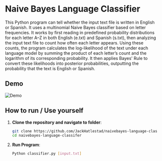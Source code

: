 # Naive Bayes Language Classifier

This Python program can tell whether the input text file is written in English or Spanish. It uses a multinomial Naive Bayes classifier based on letter frequencies.
It works by first reading in predefined probability distributions for each letter A–Z in both English (e.txt) and Spanish (s.txt), then analyzing the input text file to count how often each letter appears.
Using these counts, the program calculates the log-likelihood of the text under each language model by summing the product of each letter’s count and the logarithm of its corresponding probability. 
It then applies Bayes' Rule to convert these likelihoods into posterior probabilities, outputting the probability that the text is English or Spanish. 

##  Demo
![Demo](Demo.gif)

## How to run / Use yourself

1. **Clone the repository and navigate to folder**:
   ```bash
   git clone https://github.com/JackHatlestad/naivebayes-language-classifier.git
   cd naivebayes-language-classifer
2. **Run Program**:
   ```bash
   Python classifier.py [input.txt]

